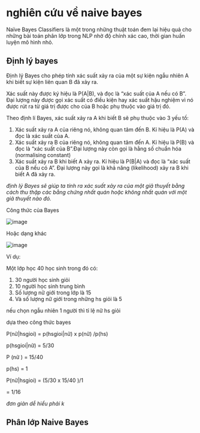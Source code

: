 # nghiên cứu về naive bayes
Naïve Bayes Classifiers là một trong những thuật toán đem lại hiệu quả cho những bài toán phân lớp trong NLP nhờ độ chính xác cao, thời gian huấn luyện mô hình nhỏ.
## Định lý bayes
Định lý Bayes cho phép tính xác suất xảy ra của một sự kiện ngẫu nhiên A khi biết sự kiện liên quan B đã xảy ra.

Xác suất này được ký hiệu là P(A|B), và đọc là “xác suất của A nếu có B”. 
Đại lượng này được gọi xác suất có điều kiện hay xác suất hậu nghiệm vì nó được rút ra từ giá trị được cho của B hoặc phụ thuộc vào giá trị đó.

Theo định lí Bayes, xác suất xảy ra A khi biết B sẽ phụ thuộc vào 3 yếu tố:
1. Xác suất xảy ra A của riêng nó, không quan tâm đến B. Kí hiệu là P(A) và đọc là xác suất của A. 
2. Xác suất xảy ra B của riêng nó, không quan tâm đến A. Kí hiệu là P(B) và đọc là “xác suất của B”.Đại lượng này còn gọi là hằng số chuẩn hóa (normalising constant)
3. Xác suất xảy ra B khi biết A xảy ra. Kí hiệu là P(B|A) và đọc là “xác suất của B nếu có A”. Đại lượng này gọi là khả năng (likelihood) xảy ra B khi biết A đã xảy ra. 

*định lý Bayes sẽ giúp ta tính ra xác suất xảy ra của một giả thuyết bằng cách thu thập các bằng chứng nhất quán hoặc không nhất quán với một giả thuyết nào đó.*

Công thức của Bayes

![image](https://user-images.githubusercontent.com/65381453/130014319-25e8ece8-9875-43fc-9b9b-924f285867f8.png)

Hoặc dạng khác

![image](https://user-images.githubusercontent.com/65381453/130014945-7b635738-3376-40f4-b5ef-69cf215d57a5.png)

Ví dụ:

Một lớp học 40 học sinh trong đó có:
1. 30 người học sinh giỏi
2. 10 người học sinh trung bình
3. Số lượng nữ giới trong lớp là 15
4. Và số lượng nữ giới trong những hs giỏi là 5

nếu chọn ngẫu nhiên 1 người thì tỉ lệ nữ hs giỏi

dựa theo công thức bayes

P(nữ|hsgioi) = p(hsgioi|nữ) x p(nữ) /p(hs)

p(hsgioi|nữ) = 5/30

P (nữ ) = 15/40

p(hs) = 1

P(nữ|hsgioi) = (5/30 x 15/40 )/1

= 1/16

*đơn giản dễ hiểu phải k*
##  Phân lớp Naive Bayes
